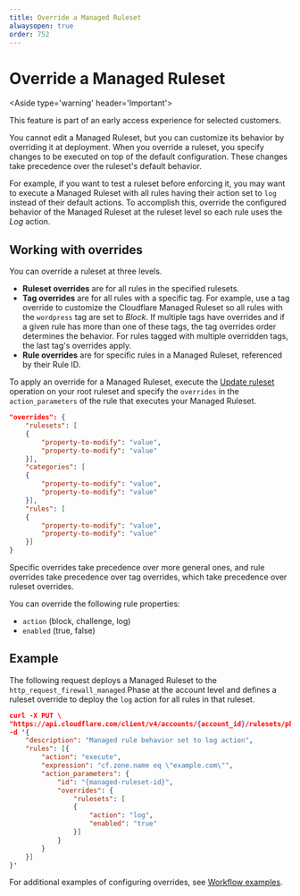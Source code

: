 ```yaml
---
title: Override a Managed Ruleset
alwaysopen: true
order: 752
---
```


# Override a Managed Ruleset

<Aside type='warning' header='Important'>

This feature is part of an early access experience for selected customers.

</Aside>

You cannot edit a Managed Ruleset, but you can customize its behavior by overriding it at deployment. When you override a ruleset, you specify changes to be executed on top of the default configuration. These changes take precedence over the ruleset's default behavior.

For example, if you want to test a ruleset before enforcing it, you may want to execute a Managed Ruleset with all rules having their action set to `log` instead of their default actions. To accomplish this, override the configured behavior of the Managed Ruleset at the ruleset level so each rule uses the _Log_ action.

## Working with overrides

You can override a ruleset at three levels.

* **Ruleset overrides** are for all rules in the specified rulesets.
* **Tag overrides** are for all rules with a specific tag. For example, use a tag override to customize the Cloudflare Managed Ruleset so all rules with the `wordpress` tag are set to _Block_. If multiple tags have overrides and if a given rule has more than one of these tags, the tag overrides order determines the behavior. For rules tagged with multiple overridden tags, the last tag's overrides apply.
* **Rule overrides** are for specific rules in a Managed Ruleset, referenced by their Rule ID.

To apply an override for a Managed Ruleset, execute the [Update ruleset](/cf-rulesets/rulesets-api/update/) operation on your root ruleset and specify the `overrides` in the `action_parameters` of the rule that executes your Managed Ruleset.

```json
"overrides": {
    "rulesets": [
    {
        "property-to-modify": "value",
        "property-to-modify": "value"
    }],
    "categories": [
    {
        "property-to-modify": "value",
        "property-to-modify": "value"
    }],
    "rules": [
    {
        "property-to-modify": "value",
        "property-to-modify": "value"
    }]
}
```

Specific overrides take precedence over more general ones, and rule overrides take precedence over tag overrides, which take precedence over ruleset overrides.

You can override the following rule properties:

* `action` (block, challenge, log)
* `enabled` (true, false)

## Example

The following request deploys a Managed Ruleset to the `http_request_firewall_managed` Phase at the account level and defines a ruleset override to deploy the `log` action for all rules in that ruleset.

```json
curl -X PUT \
"https://api.cloudflare.com/client/v4/accounts/{account_id}/rulesets/phases/http_request_firewall_managed/entrypoint" \
-d '{
    "description": "Managed rule behavior set to log action",
    "rules": [{
        "action": "execute",
        "expression": "cf.zone.name eq \"example.com\"",
        "action_parameters": {
            "id": "{managed-ruleset-id}",
            "overrides": {
                "rulesets": [
                {
                    "action": "log",
                    "enabled": "true"
                }]
            }
        }
    }]
}'
```

For additional examples of configuring overrides, see [Workflow examples](/cf-rulesets/common-use-cases).
